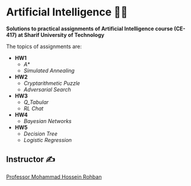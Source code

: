# Artificial Intelligence 🤖🧠

**Solutions to practical assignments of Artificial Intelligence course (CE-417) at Sharif University of Technology**

The topics of assignments are:


* **HW1**
    * *A**
    * *Simulated Annealing*
* **HW2** 
    * *Cryptarithmetic Puzzle*
    * *Adversarial Search*
* **HW3**
    * *Q_Tabular*
    * *RL Chat*
* **HW4**
    * *Bayesian Networks*
* **HW5**
    * *Decision Tree*
    * *Logistic Regression*


## Instructor ✍
[Professor Mohammad Hossein Rohban](https://www.linkedin.com/in/mohammad-hossein-rohban-75567677/?originalSubdomain=ir)
